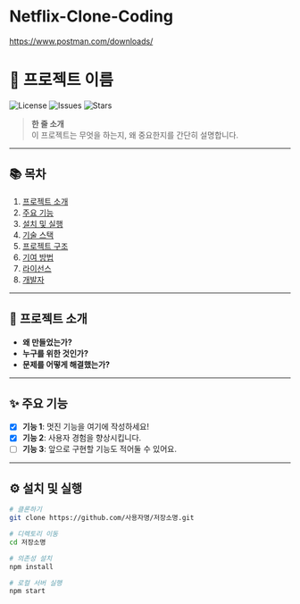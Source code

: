 ﻿# Netflix-Clone-Coding

https://www.postman.com/downloads/
# 🚀 프로젝트 이름

![License](https://img.shields.io/github/license/사용자명/저장소명?style=flat-square)
![Issues](https://img.shields.io/github/issues/사용자명/저장소명?style=flat-square)
![Stars](https://img.shields.io/github/stars/사용자명/저장소명?style=flat-square)

> **한 줄 소개**  
> 이 프로젝트는 무엇을 하는지, 왜 중요한지를 간단히 설명합니다.

---

## 📚 목차
1. [프로젝트 소개](#-프로젝트-소개)
2. [주요 기능](#-주요-기능)
3. [설치 및 실행](#-설치-및-실행)
4. [기술 스택](#-기술-스택)
5. [프로젝트 구조](#-프로젝트-구조)
6. [기여 방법](#-기여-방법)
7. [라이선스](#-라이선스)
8. [개발자](#-개발자)

---

## 🌟 프로젝트 소개
- **왜 만들었는가?**
- **누구를 위한 것인가?**
- **문제를 어떻게 해결했는가?**

---

## ✨ 주요 기능
- [x] **기능 1**: 멋진 기능을 여기에 작성하세요!
- [x] **기능 2**: 사용자 경험을 향상시킵니다.
- [ ] **기능 3**: 앞으로 구현할 기능도 적어둘 수 있어요.

---

## ⚙️ 설치 및 실행
```bash
# 클론하기
git clone https://github.com/사용자명/저장소명.git

# 디렉토리 이동
cd 저장소명

# 의존성 설치
npm install

# 로컬 서버 실행
npm start
